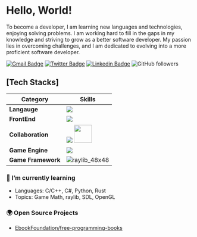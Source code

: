 #  Hello, World!

To become a developer, I am learning new languages and technologies, enjoying solving problems. I am working hard to fill in the gaps in my knowledge and striving to grow as a better software developer. My passion lies in overcoming challenges, and I am dedicated to evolving into a more proficient software developer.

[![Gmail Badge](https://img.shields.io/badge/-Gmail-d14836?style=flat-square&logo=Gmail&logoColor=white&link=mailto:parkdev640@gmail.com)](mailto:parkdev640@gmail.com)
[![Twitter Badge](https://img.shields.io/badge/-Twitter-1877f2?style=flat-square&logo=twitter&logoColor=white&link=https://twitter.com/Maldron640)](https://twitter.com/Maldron640)
[![Linkedin Badge](https://img.shields.io/badge/-LinkedIn-blue?style=flat-square&logo=Linkedin&logoColor=white&link=https://www.linkedin.com/in/%EC%A7%84%ED%98%95-%EB%B0%95-a6aa71296/)](https://www.linkedin.com/in/%EC%A7%84%ED%98%95-%EB%B0%95-a6aa71296/)
 <img alt="GitHub followers" src="https://img.shields.io/github/followers/maldron0309?style=social">


## [Tech Stacks]

| Category                    | Skills                                                                                                                                                                                                                                                                                                                                                                                                                                                                                                                                                                                                                                                                                                                                                                                                                                                                                                                                                                                                                                                                         |
| ----------------------- | ---------------------------------------------------------------------------------------------------------------------------------------------------------------------------------------------------------------------------------------------------------------------------------------------------------------------------------------------------------------------------------------------------------------------------------------------------------------------------------------------------------------------------------------------------------------------------------------------------------------------------------------------------------------------------------------------------------------------------------------------------------------------------------------------------------------------------------------------------------------------------------------------------------------------------------------------------------------------------------------------------------------------------------------------------------------------------- |
| **Langauge**            | <img src="https://skillicons.dev/icons?i=c,cpp,cs" />                                                                                                                                                                   
| **FrontEnd**            | <img src="https://skillicons.dev/icons?i=html,css,js,svelte" />         |
| **Collaboration**             | <img src="https://skillicons.dev/icons?i=git" /> <img src="https://github.com/maldron0309/maldron0309/assets/103731019/8e749fcc-5a72-4c68-8ef0-793f149ceebb" width="48" height="48" />                                                                                                                                                                                                                                                                                                                                                                                                                                                                                                                  
| **Game Engine**      | <img src="https://skillicons.dev/icons?i=unity,godot" />
| **Game Framework**      | ![raylib_48x48](https://github.com/maldron0309/maldron0309/assets/103731019/ee9000ed-d3d0-4a07-b89b-be0d1a8514e8)


### 🌱 I’m currently learning
- Languages: C/C++, C#, Python, Rust
- Topics: Game Math, raylib, SDL, OpenGL


### 🌍 Open Source Projects
- [EbookFoundation/free-programming-books](https://github.com/EbookFoundation/free-programming-books)

